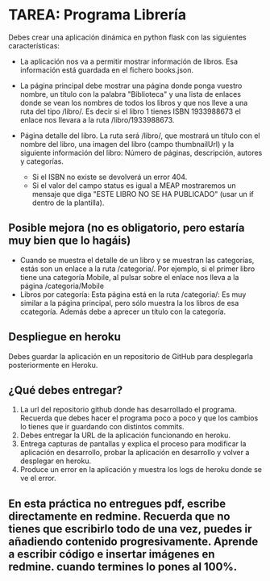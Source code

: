 # TAREA: Programa Librería

Debes crear una aplicación dinámica en python flask con las siguientes características:

* La aplicación nos va a permitir mostrar información de libros. Esa información está guardada en el fichero books.json.

* La página principal debe mostrar una página donde ponga vuestro nombre, un título con la palabra "Biblioteca" y una lista de enlaces donde se vean los nombres de todos los libros y que nos lleve a una ruta del tipo /libro/<isbn>. Es decir si el libro 1 tienes ISBN 1933988673 el enlace nos llevara a la ruta /libro/1933988673.

* Página detalle del libro. La ruta será /libro/<isbn>, que mostrará un título con el nombre del libro, una imagen del libro (campo thumbnailUrl) y la siguiente información del libro: Número de páginas, descripción, autores y categorías.
	* Si el ISBN no existe se devolverá un error 404.
	* Si el valor del campo status es igual a MEAP mostraremos un mensaje que diga "ESTE LIBRO NO SE HA PUBLICADO" (usar un if dentro de la plantilla).

## Posible mejora (no es obligatorio, pero estaría muy bien que lo hagáis)

* Cuando se muestra el detalle de un libro y se muestran las categorías, estás son un enlace a la ruta /categoria/<categoria>. Por ejemplo, si el primer libro tiene una categoría  Mobile, al pulsar sobre el enlace nos lleva a la página /categoria/Mobile
* Libros por categoría: Esta página está en la ruta /categoria/<categoria>: Es muy similar a la página principal, pero sólo muestra la los libros de esa ccategoría. Además debe a aprecer un título con la categoría.

## Despliegue en heroku

Debes guardar la aplicación en un repositorio de GitHub para desplegarla posteriormente en Heroku.

## ¿Qué debes entregar?

1. La url del repositorio github donde has desarrollado el programa. Recuerda que debes hacer el programa poco a poco y que los cambios lo tienes que ir guardando con distintos commits.
2. Debes entregar la URL de la aplicación funcionando en heroku.
3. Entrega capturas de pantallas y explica el proceso para modificar la aplicación en desarrollo, probar la aplicación en desarrollo y volver a desplegar en heroku.
4. Produce un error en la aplicación y muestra los logs de heroku donde se ve el error.


## En esta práctica no entregues pdf, escribe directamente en redmine. Recuerda que no tienes que escribirlo todo de una vez, puedes ir añadiendo contenido progresivamente. Aprende a escribir código e insertar imágenes en redmine. cuando termines lo pones al 100%.
